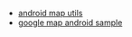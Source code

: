 - [android map utils](https://github.com/googlemaps/android-maps-utils.git)
- [google map android sample](https://github.com/googlemaps/android-samples.git)
